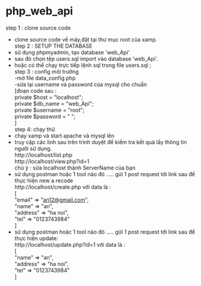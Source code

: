 # php_web_api
step 1 : clone source code </br>
  - clone source code về máy,đặt tại thư mục root của xamp. </br>
step 2 :  SETUP THE DATABASE </br>
  - sử dụng phpmyadmin, tạo database 'web_Api' </br>
  - sau đó chọn tệp users.sql import vào database 'web_Api'.  </br>
  - hoặc có thể chạy trực tiếp lệnh sql trong file users.sql ; </br>
step 3 : config môi trường </br>
  -mở file data_config.php </br>
  -sửa lại username và password của mysql cho chuẩn </br>
    [đoạn code sau : </br>
      private $host = "localhost"; </br>
      private $db_name = "web_Api"; </br>
      private $username = "root"; </br>
      private $password = " "; </br>
    ] </br>
step 4: chạy thử </br>
  - chạy xamp và start apache và mysql lên </br>
  - truy cập các linh sau trên trình duyệt để kiểm tra kết quả lấy thông tin người sử dụng.  </br>
    http://localhost/list.php </br>
    http://localhost/view.php?id=1 </br>
    chú ý : sửa localhost thành ServerName của bạn  </br>
  - sử dụng postman hoặc 1 tool nào đó ..... gửi 1 post request tới link sau để thực hiện new a recode </br>
    http://localhost/create.php với data là : </br>
      [ </br>
      "email" => "an12@gmail.com", </br>
      "name" => "an", </br>
      "address" => "ha noi", </br>
      "tel" => "0123743984" </br>
      ]
  - sử dụng postman hoặc 1 tool nào đó ..... gửi 1 post request tới link sau để thực hiện update: </br>
    http://localhost/update.php?id=1 với data là : </br>
      [ </br>
      "name" => "an", </br>
      "address" => "ha noi", </br>
      "tel" => "0123743984" </br>
      ]




